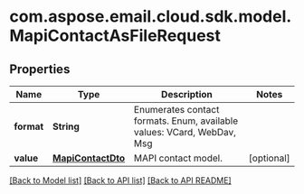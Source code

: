 
# com.aspose.email.cloud.sdk.model.MapiContactAsFileRequest

## Properties
Name | Type | Description | Notes
------------ | ------------- | ------------- | -------------
**format** | **String** | Enumerates contact formats. Enum, available values: VCard, WebDav, Msg | 
**value** | [**MapiContactDto**](MapiContactDto.md) | MAPI contact model.              |  [optional]


    
    


    
    


[[Back to Model list]](README.md#documentation-for-models) [[Back to API list]](README.md#documentation-for-api-endpoints) [[Back to API README]](README.md)

